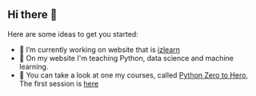 ## Hi there 👋

Here are some ideas to get you started:

- 🔰 I’m currently working on website that is [izlearn](https://izlearn.ir)
- 🔰 On my website I'm teaching Python, data science and machine learning.
- 🔰 You can take a look at one my courses, called [Python Zero to Hero](https://www.izlearn.ir/courses/python-zero-to-hero-course/), The first session is [here](https://www.izlearn.ir/courses/python-zero-to-hero-course/lessons/python-zero-to-hero-before-you-start-s00-e00/)

